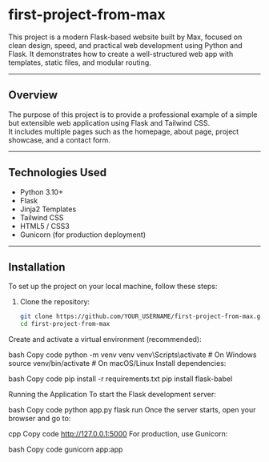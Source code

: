 # first-project-from-max


This project is a modern Flask-based website built by Max, focused on clean design, speed, and practical web development using Python and Flask. It demonstrates how to create a well-structured web app with templates, static files, and modular routing.

---

## Overview

The purpose of this project is to provide a professional example of a simple but extensible web application using Flask and Tailwind CSS.  
It includes multiple pages such as the homepage, about page, project showcase, and a contact form.

---

## Technologies Used

- Python 3.10+
- Flask
- Jinja2 Templates
- Tailwind CSS
- HTML5 / CSS3
- Gunicorn (for production deployment)

---

## Installation

To set up the project on your local machine, follow these steps:

1. Clone the repository:
   ```bash
   git clone https://github.com/YOUR_USERNAME/first-project-from-max.git
   cd first-project-from-max
Create and activate a virtual environment (recommended):

bash
Copy code
python -m venv venv
venv\Scripts\activate     # On Windows
source venv/bin/activate  # On macOS/Linux
Install dependencies:

bash
Copy code
pip install -r requirements.txt
pip install flask-babel

Running the Application
To start the Flask development server:

bash
Copy code
python app.py
flask run
Once the server starts, open your browser and go to:

cpp
Copy code
http://127.0.0.1:5000
For production, use Gunicorn:

bash
Copy code
gunicorn app:app
